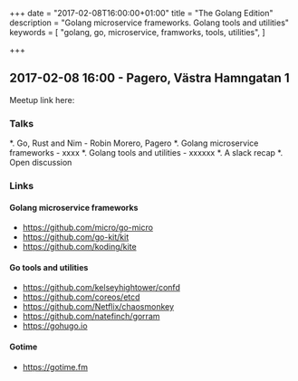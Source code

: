 +++
date = "2017-02-08T16:00:00+01:00"
title = "The Golang Edition"
description = "Golang microservice frameworks. Golang tools and utilities"
keywords = [
  "golang, go, microservice, framworks, tools, utilities",
]

+++

## 2017-02-08 16:00 - Pagero, Västra Hamngatan 1
Meetup link here:

### Talks
*. Go, Rust and Nim - Robin Morero, Pagero
*. Golang microservice frameworks - xxxx 
*. Golang tools and utilities - xxxxxx
*. A slack recap
*. Open discussion


### Links

#### Golang microservice frameworks
* https://github.com/micro/go-micro
* https://github.com/go-kit/kit
* https://github.com/koding/kite

#### Go tools and utilities
* https://github.com/kelseyhightower/confd
* https://github.com/coreos/etcd
* https://github.com/Netflix/chaosmonkey
* https://github.com/natefinch/gorram
* https://gohugo.io 

#### Gotime
* https://gotime.fm


